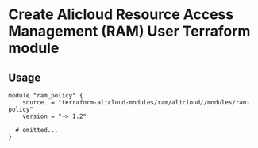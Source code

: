# Create Alicloud Resource Access Management (RAM) User Terraform module

## Usage

```hcl
module "ram_policy" {
    source  = "terraform-alicloud-modules/ram/alicloud//modules/ram-policy"
    version = "~> 1.2"

  # omitted...
}
```

<!-- BEGINNING OF PRE-COMMIT-TERRAFORM DOCS HOOK -->
<!-- END OF PRE-COMMIT-TERRAFORM DOCS HOOK -->